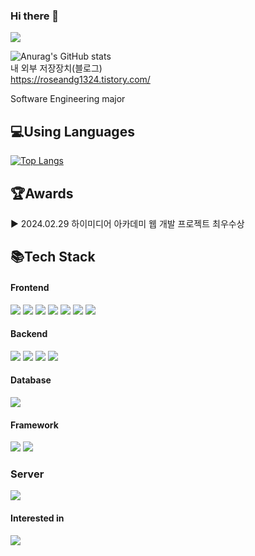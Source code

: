 ### Hi there 👋
<a href="https://hits.seeyoufarm.com"><img src="https://hits.seeyoufarm.com/api/count/incr/badge.svg?url=https%3A%2F%2Fgithub.com%2FSeopia&count_bg=%2379C83D&title_bg=%23555555&icon=&icon_color=%23E7E7E7&title=Today+%26+Total&edge_flat=false"/></a>

![Anurag's GitHub stats](https://github-readme-stats.vercel.app/api?username=Seopia&show_icons=true&theme=transparent) 
<br/>내 외부 저장장치(블로그)<br/>
https://roseandg1324.tistory.com/

Software Engineering major
## 💻Using Languages
[![Top Langs](https://github-readme-stats.vercel.app/api/top-langs/?username=Seopia)](https://github.com/anuraghazra/github-readme-stats)
## 🏆Awards

▶ 2024.02.29 하이미디어 아카데미 웹 개발 프로젝트 최우수상

## 📚Tech Stack

#### Frontend

<div style={display:flex; gap:50px;}>
  <img src="https://img.shields.io/badge/html5-E34F26?style=flat&logo=html5&logoColor=white">
  <img src="https://img.shields.io/badge/css-1572B6?style=flat&logo=css3&logoColor=white">
  <img src="https://img.shields.io/badge/javascript-F7DF1E?style=flat&logo=javascript&logoColor=white">
  <img src="https://img.shields.io/badge/react-61DAFB?style=flat&logo=react&logoColor=white">
  <img src="https://img.shields.io/badge/react_native-61DAFB.svg?style=flat&logo=react&logoColor=white">
  <img src="https://img.shields.io/badge/Redux-764ABC?style=flat&logo=Redux&logoColor=purple">
  <img src="https://img.shields.io/badge/Typescript-3178C6?style=flat&logo=typescript&logoColor=white"/>
</div>

#### Backend

<div style={display:flex; gap:50px;}>
  <img src="https://img.shields.io/badge/Java-007396?style=for-the-badge&logo=Java&logoColor=white"> 
  <img src="https://img.shields.io/badge/Node.js-339933?style=for-the-badge&logo=node.js&logoColor=white">
  <img src="https://img.shields.io/badge/Python-3776AB?style=for-the-badge&logo=python&logoColor=white"> 
  <img src="https://img.shields.io/badge/json%20web%20tokens-323330?style=for-the-badge&logo=json-web-tokens&logoColor=pink">
</div>

#### Database

<div style={display:flex; gap:50px;}>
  <img src="https://img.shields.io/badge/mysql-4479A1?style=flat&logo=mysql&logoColor=white">
</div>

#### Framework
<div style={display:flex; gap:50px;}>
  <img src="https://img.shields.io/badge/spring-6DB33F?style=flat&logo=spring&logoColor=white"> 
  <img src="https://img.shields.io/badge/Spring Boot-6DB33F?style=flat-square&logo=spring-boot&logoColor=white">
</div>

### Server
<div style={display:flex; gap:50px;}>
  <img src="https://img.shields.io/badge/Amazon_AWS-232F3E?style=for-the-badge&logo=amazon-aws&logoColor=white">
</div>

#### Interested in

<div style={display:flex; gap:50px;}>
  <img src="https://img.shields.io/badge/Docker-2496ED?style=flat&logo=docker&logoColor=white"/>
</div>
